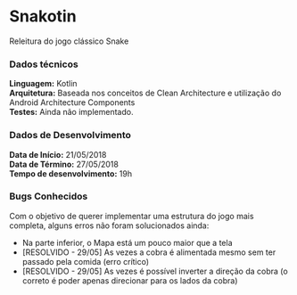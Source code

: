 # Snakotin
Releitura do jogo clássico Snake

### Dados técnicos
**Linguagem:** Kotlin   
**Arquitetura:** Baseada nos conceitos de Clean Architecture e utilização do Android Architecture Components   
**Testes:** Ainda não implementado.   

### Dados de Desenvolvimento   
**Data de Início:** 21/05/2018   
**Data de Término:** 27/05/2018   
**Tempo de desenvolvimento:** 19h   

### Bugs Conhecidos
Com o objetivo de querer implementar uma estrutura do jogo mais completa, alguns erros não foram solucionados ainda:   
* Na parte inferior, o Mapa está um pouco maior que a tela   
* [RESOLVIDO - 29/05] As vezes a cobra é alimentada mesmo sem ter passado pela comida (erro crítico)
* [RESOLVIDO - 29/05] As vezes é possível inverter a direção da cobra (o correto é poder apenas direcionar para os lados da cobra)
